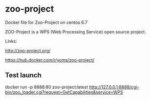 # zoo-project
Docker file for Zoo-Project on centos 6.7

ZOO-Project is a WPS (Web Processing Service) open source project.

Links:

http://zoo-project.org/

https://hub.docker.com/r/yoms/zoo-project/


## Test launch
docker run -p 8888:80 zoo-project:latest
http://127.0.0.1:8888/cgi-bin/zoo_loader.cgi?request=GetCapabilities&service=WPS
